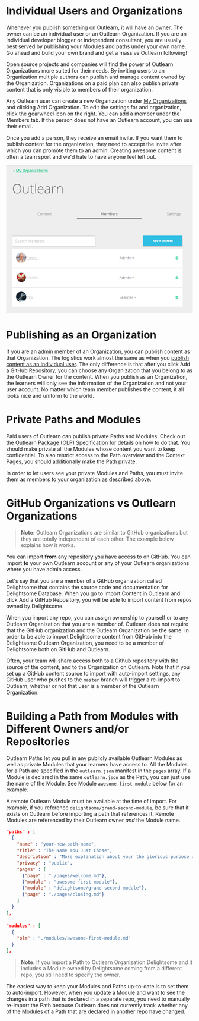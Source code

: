<!--
{
"name": "advanced-outlearn",
"version" : "0.1.1",
"title" : "Outlearn Kung Fu",
"description" : "Master the advanced techniques of Outlearn publishing",
"homepage" : "https://github.com/outlearn-content/outlearn-publishing",
"freshnessDate" : 2015-11-20,
"license" : "CC BY 4.0"
}
-->

<!-- @section -->

# Individual Users and Organizations

Whenever you publish something on Outlearn, it will have an owner. The owner can be an individual user or an Outlearn Organization. If you are an individual developer blogger or independent consultant, you are usually best served by publishing your Modules and paths under your own name. Go ahead and build your own brand and get a massive Outlearn following!

Open source projects and companies will find the power of Outlearn Organizations more suited for their needs. By inviting users to an Organization multiple authors can publish and manage content owned by the Organization. Organizations on a paid plan can also publish private content that is only visible to members of their organization.

Any Outlearn user can create a new Organization under [My Organizations](https://www.outlearn.com/my-organizations) and clicking Add Organization. To edit the settings for and organization, click the gearwheel icon on the right. You can add a member under the Members tab. If the person does not have an Outlearn account, you can use their email.

Once you add a person, they receive an email invite. If you want them to publish content for the organization, they need to accept the invite after which you can promote them to an admin. Creating awesome content is often a team sport and we'd hate to have anyone feel left out.

![Add a Member](https://raw.githubusercontent.com/outlearn-content/outlearn-publishing/master/images/add-members.png)


<!-- @section -->

# Publishing as an Organization

If you are an admin member of an Organization, you can publish content as that Organization. The logistics work almost the same as when you [publish content as an individual user](https://www.outlearn.com/learn/outlearn/outlearn-publishing/1). The only difference is that after you click Add a GitHub Repository, you can choose any Organization that you belong to as the Outlearn Owner for the content. When you publish as an Organization, the learners will only see the information of the Organization and not your user account. No matter which team member publishes the content, it all looks nice and uniform to the world.

<!-- @section -->

# Private Paths and Modules

Paid users of Outlearn can publish private Paths and Modules. Check out the [Outlearn Package (OLP) Specification](https://www.outlearn.com/learn/outlearn/outlearn-publishing/4) for details on how to do that. You should make private all the Modules whose content you want to keep confidential. To also restrict access to the Path overview and the Context Pages, you should additionally make the Path private.

In order to let users see your private Modules and Paths, you must invite them as members to your organization as described above.


<!-- @section -->

# GitHub Organizations vs Outlearn Organizations

> **Note:** Outlearn Organizations are similar to GitHub organizations but they are totally independent of each other. The example below explains how it works.

You can import **from** any repository you have access to on GitHub. You can import **to** your own Outlearn account or any of your Outlearn organizations where you have admin access.

Let's say that you are a member of a GitHub organization called Delightsome that contains the source code and documentation for Delightsome Database. When you go to Import Content in Outlearn and click Add a GitHub Repository, you will be able to import content from repos owned by Delightsome.

When you import any repo, you can assign ownership to yourself or to any Outlearn Organization that you are a member of. Outlearn does not require that the GitHub organization and the Outlearn Organization be the same. In order to be able to import Delightsome content from GitHub into the Delightsome Outlearn Organization, you need to be a member of Delightsome both on GitHub and Outlearn.

Often, your team will share access both to a Github repository with the source of the content, and to the Organization on Outlearn. Note that if you set up a GitHub content source to import with auto-import settings, any GitHub user who pushes to the `master` branch will trigger a re-import to Outlearn, whether or not that user is a member of the Outlearn Organization.


<!-- @section -->

# Building a Path from Modules with Different Owners and/or Repositories

Outlearn Paths let you pull in any publicly available Outlearn Modules as well as private Modules that your learners have access to. All the Modules for a Path are specified in the `outlearn.json` manifest in the `pages` array. If a Module is declared in the same `outlearn.json` as the Path, you can just use the name of the Module. See Module `awesome-first-module` below for an example.

A remote Outlearn Module must be available at the time of import. For example, if you reference `delightsome/grand-second-module`, be sure that it exists on Outlearn before importing a path that references it. Remote Modules are referenced by their Outlearn owner _and_ the Module name.

```json
"paths" : [
  {
    "name" : "your-new-path-name",
    "title" : "The Name You Just Chose",
    "description" : "More explanation about your the glorious purpose of your Path",
    "privacy" : "public",
    "pages" : [
      {"page" : "./pages/welcome.md"},
      {"module" : "awesome-first-module"},
      {"module" : "delightsome/grand-second-module"},
      {"page" : "./pages/closing.md"}
    ]
  }
],

"modules" : [
  {
    "olm" : "./modules/awesome-first-module.md"
  }
],
```

> **Note:** If you import a Path to Outlearn Organization Delightsome and it includes a Module owned by Delightsome coming from a different repo, you still need to specify the owner.

The easiest way to keep your Modules and Paths up-to-date is to set them to auto-import. However, when you update a Module and want to see the changes in a path that is declared in a separate repo, you need to manually re-import the Path because Outlearn does not currently track whether any of the Modules of a Path that are declared in another repo have changed.
